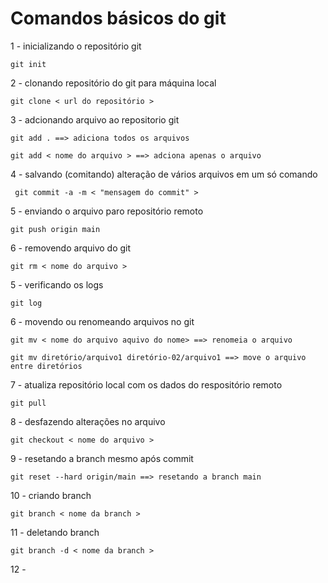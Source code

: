 # Comandos básicos do git

1 - inicializando o repositório git

    git init

2 - clonando repositório do git para máquina local

    git clone < url do repositório >

3 - adcionando arquivo ao repositorio git

    git add . ==> adiciona todos os arquivos

    git add < nome do arquivo > ==> adciona apenas o arquivo 

4 - salvando (comitando) alteração de vários arquivos em um só comando

     git commit -a -m < "mensagem do commit" >

5 - enviando o arquivo paro repositório remoto

    git push origin main 

6 - removendo arquivo do git
    
    git rm < nome do arquivo >

5 - verificando os logs

    git log

6 - movendo ou renomeando arquivos no git

    git mv < nome do arquivo aquivo do nome> ==> renomeia o arquivo
    
    git mv diretório/arquivo1 diretório-02/arquivo1 ==> move o arquivo entre diretórios

7 - atualiza repositório local com os dados do respositório remoto

    git pull

8 - desfazendo alterações no arquivo

    git checkout < nome do arquivo >

9 - resetando a branch mesmo após commit

    git reset --hard origin/main ==> resetando a branch main

10 - criando branch

    git branch < nome da branch >

11 - deletando branch

    git branch -d < nome da branch >

12 - 
    
